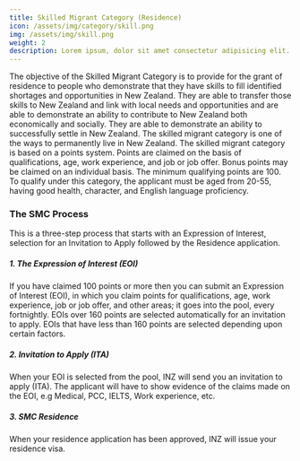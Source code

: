 ```yaml
---
title: Skilled Migrant Category (Residence)
icon: /assets/img/category/skill.png
img: /assets/img/skill.png
weight: 2
description: Lorem ipsum, dolor sit amet consectetur adipisicing elit. Aliquid quasi similique totam, molestias necessitatibus rem dignissimos reprehenderit facilis laborum qui.
---
```


The objective of the Skilled Migrant Category is to provide for the grant of residence to people who demonstrate that they have skills to fill identified shortages and opportunities in New Zealand. They are able to transfer those skills to New Zealand and link with local needs and opportunities and are able to demonstrate an ability to contribute to New Zealand both economically and socially. They are able to demonstrate an ability to successfully settle in New Zealand. The skilled migrant category is one of the ways to permanently live in New Zealand. The skilled migrant category is based on a points system. Points are claimed on the basis of qualifications, age, work experience, and job or job offer. Bonus points may be claimed on an individual basis. The minimum qualifying points are 100. To qualify under this category, the applicant must be aged from 20-55, having good health, character, and English language proficiency.

### The SMC Process

This is a three-step process that starts with an Expression of Interest, selection for an Invitation to Apply followed by the Residence application.

##### 1. The Expression of Interest (EOI)

If you have claimed 100 points or more then you can submit an Expression of Interest (EOI), in which you claim points for qualifications, age, work experience, job or job offer, and other areas; it goes into the pool, every fortnightly. EOIs over 160 points are selected automatically for an invitation to apply. EOIs that have less than 160 points are selected depending upon certain factors.

##### 2. Invitation to Apply (ITA)

When your EOI is selected from the pool, INZ will send you an invitation to apply (ITA). The applicant will have to show evidence of the claims made on the EOI, e.g Medical, PCC, IELTS, Work experience, etc.

##### 3. SMC Residence

When your residence application has been approved, INZ will issue your residence visa.
